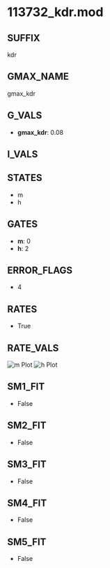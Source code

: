 # 113732_kdr.mod

## SUFFIX

kdr

## GMAX_NAME

gmax_kdr

## G_VALS

- **gmax_kdr**: 0.08

## I_VALS


## STATES

- m
- h

## GATES

- **m**: 0
- **h**: 2

## ERROR_FLAGS

- 4

## RATES

- True

## RATE_VALS

![m Plot](/Users/pbozelos/Dropbox/icg-Chai-Panos/supermodels/output_markdown_files/K/113732_kdr.mod/images/m.png)
![h Plot](/Users/pbozelos/Dropbox/icg-Chai-Panos/supermodels/output_markdown_files/K/113732_kdr.mod/images/h.png)

## SM1_FIT

- False

## SM2_FIT

- False

## SM3_FIT

- False

## SM4_FIT

- False

## SM5_FIT

- False

